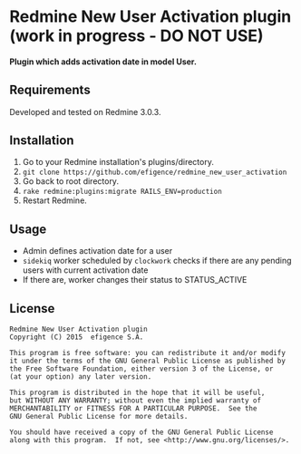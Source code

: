 # Redmine New User Activation plugin (work in progress - DO NOT USE)

#### Plugin which adds activation date in model User.

## Requirements

Developed and tested on Redmine 3.0.3.

## Installation

1. Go to your Redmine installation's plugins/directory.
2. `git clone https://github.com/efigence/redmine_new_user_activation`
3. Go back to root directory.
4. `rake redmine:plugins:migrate RAILS_ENV=production`
5. Restart Redmine.

## Usage

* Admin defines activation date for a user
* `sidekiq` worker scheduled by `clockwork` checks if there are any pending users with current activation date
* If there are, worker changes their status to STATUS_ACTIVE


## License

    Redmine New User Activation plugin
    Copyright (C) 2015  efigence S.A.

    This program is free software: you can redistribute it and/or modify
    it under the terms of the GNU General Public License as published by
    the Free Software Foundation, either version 3 of the License, or
    (at your option) any later version.

    This program is distributed in the hope that it will be useful,
    but WITHOUT ANY WARRANTY; without even the implied warranty of
    MERCHANTABILITY or FITNESS FOR A PARTICULAR PURPOSE.  See the
    GNU General Public License for more details.

    You should have received a copy of the GNU General Public License
    along with this program.  If not, see <http://www.gnu.org/licenses/>.
